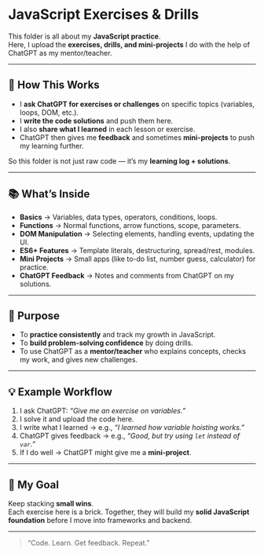 # JavaScript Exercises & Drills

This folder is all about my **JavaScript practice**.  
Here, I upload the **exercises, drills, and mini-projects** I do with the help of ChatGPT as my mentor/teacher.

---

## 📝 How This Works
- I **ask ChatGPT for exercises or challenges** on specific topics (variables, loops, DOM, etc.).
- I **write the code solutions** and push them here.
- I also **share what I learned** in each lesson or exercise.
- ChatGPT then gives me **feedback** and sometimes **mini-projects** to push my learning further.

So this folder is not just raw code — it’s my **learning log + solutions**.

---

## 📚 What’s Inside
- **Basics** → Variables, data types, operators, conditions, loops.
- **Functions** → Normal functions, arrow functions, scope, parameters.
- **DOM Manipulation** → Selecting elements, handling events, updating the UI.
- **ES6+ Features** → Template literals, destructuring, spread/rest, modules.
- **Mini Projects** → Small apps (like to-do list, number guess, calculator) for practice.
- **ChatGPT Feedback** → Notes and comments from ChatGPT on my solutions.

---

## 🎯 Purpose
- To **practice consistently** and track my growth in JavaScript.
- To **build problem-solving confidence** by doing drills.
- To use ChatGPT as a **mentor/teacher** who explains concepts, checks my work, and gives new challenges.

---

## 💡 Example Workflow
1. I ask ChatGPT: *“Give me an exercise on variables.”*  
2. I solve it and upload the code here.  
3. I write what I learned → e.g., *“I learned how variable hoisting works.”*  
4. ChatGPT gives feedback → e.g., *“Good, but try using `let` instead of `var`.”*  
5. If I do well → ChatGPT might give me a **mini-project**.

---

## 🚀 My Goal
Keep stacking **small wins**.  
Each exercise here is a brick. Together, they will build my **solid JavaScript foundation** before I move into frameworks and backend.

---

> “Code. Learn. Get feedback. Repeat.”  

